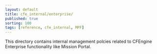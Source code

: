 ```yaml
---
layout: default
title: cfe_internal/enterprise/
published: true
sorting: 100 
tags: [reference, cfe_internal, MPF]
---
```


This directory contains internal management polcies related to CFEngine
Enterprise functionality like Mission Portal.
